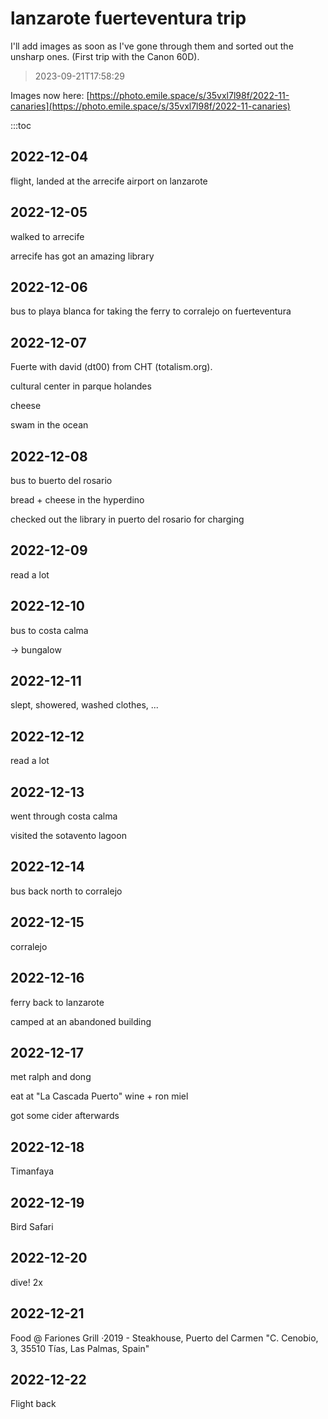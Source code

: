 # lanzarote fuerteventura trip

I'll add images as soon as I've gone through them and sorted out the unsharp
ones. (First trip with the Canon 60D).

> 2023-09-21T17:58:29

Images now here: [https://photo.emile.space/s/35vxl7l98f/2022-11-canaries](https://photo.emile.space/s/35vxl7l98f/2022-11-canaries)

:::toc

## 2022-12-04

flight, landed at the arrecife airport on lanzarote

## 2022-12-05

walked to arrecife

arrecife has got an amazing library

## 2022-12-06

bus to playa blanca for taking the ferry to corralejo on fuerteventura

## 2022-12-07

Fuerte with david (dt00) from CHT (totalism.org).

cultural center in parque holandes

cheese

swam in the ocean

## 2022-12-08

bus to buerto del rosario

bread + cheese in the hyperdino

checked out the library in puerto del rosario for charging

## 2022-12-09

read a lot

## 2022-12-10

bus to costa calma

-> bungalow

## 2022-12-11

slept, showered, washed clothes, ...

## 2022-12-12

read a lot

## 2022-12-13

went through costa calma

visited the sotavento lagoon

## 2022-12-14

bus back north to corralejo

## 2022-12-15

corralejo

## 2022-12-16

ferry back to lanzarote

camped at an abandoned building

## 2022-12-17

met ralph and dong

eat at "La Cascada Puerto"
wine + ron miel

got some cider afterwards

## 2022-12-18

Timanfaya

## 2022-12-19

Bird Safari

## 2022-12-20

dive! 2x

## 2022-12-21

Food @ Fariones Grill ·2019 - Steakhouse, Puerto del Carmen
"C. Cenobio, 3, 35510 Tías, Las Palmas, Spain"

## 2022-12-22

Flight back
